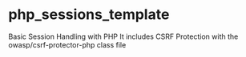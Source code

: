 # php_sessions_template
Basic Session Handling with PHP
It includes CSRF Protection with the owasp/csrf-protector-php class file

